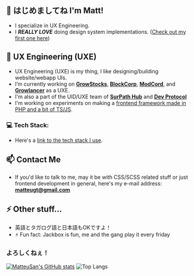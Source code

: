 ## 👋 はじめましてね I'm Matt! 

- I specialize in UX Engineering.
- I ***REALLY LOVE*** doing design system implementations. ([Check out my first one here](https://github.com/GrowStocks/stack))

## 🎨 UX Engineering (UXE)
- UX Engineering (UXE) is my thing, I like designing/building website/webapp UIs.
- I’m currently working on <a href="https://growstocks.xyz">**GrowStocks**</a>, <a href="https://blockcorp.xyz">**BlockCorp**</a>, <a href="https://modcord.xyz">**ModCord**</a>, and <a href="#">**Growlancer**</a> as a UXE.
- I'm also a part of the UID/UXE team of <a href="https://surpathhub.org/">**SurPath Hub**</a> and [**Dev Protocol** ](https://devprotocol.xyz)
- I'm working on experiments on making a [frontend framework made in PHP and a bit of TS/JS](https://github.com/Gaikan/Gaikan).

### 💻 Tech Stack:
- Here's a [link to the tech stack I use](https://stackshare.io/matteugt/web).

## 📫 Contact Me
- If you'd like to talk to me, may it be with CSS/SCSS related stuff or just frontend development in general, here's my e-mail address: **matteugt@gmail.com**

## ⚡ Other stuff...
- 英語とタガログ語と日本語もOKですよ！
- ⚡ Fun fact: Jackbox is fun, me and the gang play it every friday

### よろしくねぇ！

[![MatteuSan's GitHub stats](https://github-readme-stats.vercel.app/api?username=MatteuSan&theme=great-gatsby&layout=compact&hide_border=true&bg_color=181818)](https://github.com/anuraghazra/github-readme-stats)
![Top Langs](https://github-readme-stats.vercel.app/api/top-langs/?username=MatteuSan&theme=great-gatsby&layout=compact&hide_border=true&bg_color=181818)
